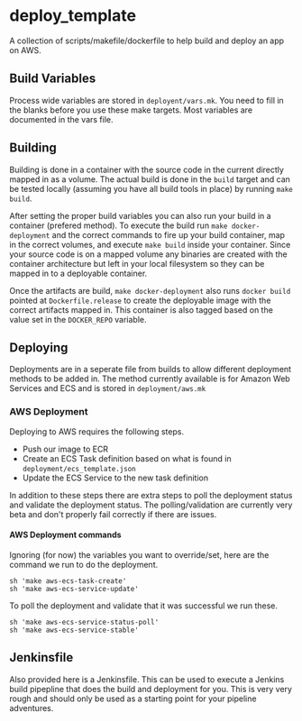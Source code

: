 # deploy_template
A collection of scripts/makefile/dockerfile to help build and deploy an app on AWS.

## Build Variables
Process wide variables are stored in `deployent/vars.mk`. You need to fill in the blanks before you use
these make targets. Most variables are documented in the vars file.

## Building
Building is done in a container with the source code in the current directly mapped in as a volume.
The actual build is done in the `build` target and can be tested locally (assuming you have all build tools
in place) by running `make build`.

After setting the proper build variables you can also run your build in a container (prefered method). To execute
the build run `make docker-deployment` and the correct commands to fire up your build container, map in the
correct volumes, and execute `make build` inside your container. Since your source code is on a mapped volume
any binaries are created with the container architecture but left in your local filesystem so they can be mapped
in to a deployable container.

Once the artifacts are build, `make docker-deployment` also runs `docker build` pointed at `Dockerfile.release` to 
create the deployable image with the correct artifacts mapped in. This container is also tagged based on the value
set in the `DOCKER_REPO` variable.

## Deploying
Deployments are in a seperate file from builds to allow different deployment methods to be added in. The method currently
available is for Amazon Web Services and ECS and is stored in `deployment/aws.mk`

### AWS Deployment
Deploying to AWS requires the following steps.
	
* Push our image to ECR
* Create an ECS Task definition based on what is found in `deployment/ecs_template.json`
* Update the ECS Service to the new task definition

In addition to these steps there are extra steps to poll the deployment status and validate the deployment status.
The polling/validation are currently very beta and don't properly fail correctly if there are issues.

#### AWS Deployment commands
Ignoring (for now) the variables you want to override/set, here are the command we run to do the deployment.

```
sh 'make aws-ecs-task-create'
sh 'make aws-ecs-service-update'
```

To poll the deployment and validate that it was successful we run these.

```
sh 'make aws-ecs-service-status-poll'
sh 'make aws-ecs-service-stable'
```

## Jenkinsfile
Also provided here is a Jenkinsfile. This can be used to execute a Jenkins build pipepline that does the build
and deployment for you. This is very very rough and should only be used as a starting point for your pipeline adventures.
